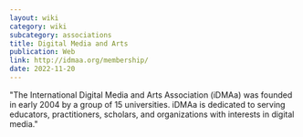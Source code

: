 ```yaml
---
layout: wiki
category: wiki
subcategory: associations
title: Digital Media and Arts
publication: Web
link: http://idmaa.org/membership/
date: 2022-11-20
---
```


"The International Digital Media and Arts Association (iDMAa) was founded in early 2004 by a group of 15 universities. iDMAa is dedicated to serving educators, practitioners, scholars, and organizations with interests in digital media."
